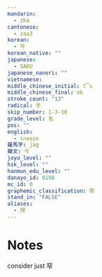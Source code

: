```yaml
---
mandarin:
  - zhà
cantonese:
  - zaa3
korean:
  - 착
korean_native: ""
japanese:
  - SAKU
japanese_nanori: ""
vietnamese:
middle_chinese_initial: t͡s
middle_chinese_final: ɑk
stroke_count: "13"
radical: 手
skip_number: 1-3-10
grade_level: 名
pos: ""
english:
  - sneeze
羅馬字: jag
韓文: 작
joyo_level: ""
hsk_level: ""
hanmun_edu_level: ""
danayo_id: 8198
mc_id: 0
graphemic_classification: 窄
stand_in: "FALSE"
aliases:
  - 搾
---
```


# Notes
consider just 窄
